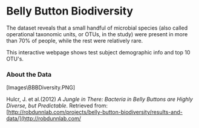 # Belly Button Biodiversity


The dataset reveals that a small handful of microbial species (also called operational taxonomic units, or OTUs, in the study) were present in more than 70% of people, while the rest were relatively rare.

This interactive webpage shows test subject demographic info and top 10 OTU's.
### About the Data

[Images\BBBDiversity.PNG]

Hulcr, J. et al.(2012) _A Jungle in There: Bacteria in Belly Buttons are Highly Diverse, but Predictable_. Retrieved from: [http://robdunnlab.com/projects/belly-button-biodiversity/results-and-data/](http://robdunnlab.com/
